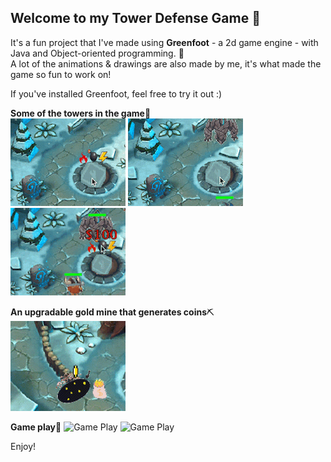 ## Welcome to my Tower Defense Game 🏰

It's a fun project that I've made using **Greenfoot** - a 2d game engine - with Java and Object-oriented programming. 👀\
A lot of the animations & drawings are also made by me, it's what made the game so fun to work on!

If you've installed Greenfoot, feel free to try it out :)

**Some of the towers in the game**🗼\
![The Inferno Tower](/assets/fire_ins.gif)
![The Lightning Tower](/assets/lightning_ins.gif)
![The Bomb Tower](/assets/bomb_ins.gif)

**An upgradable gold mine that generates coins**⛏\
![Gold Mine](/assets/gold_ins.gif)

**Game play**🎯
![Game Play](/assets/Tower-Defense01.png)
![Game Play](/assets/GameOver.gif)

Enjoy!
